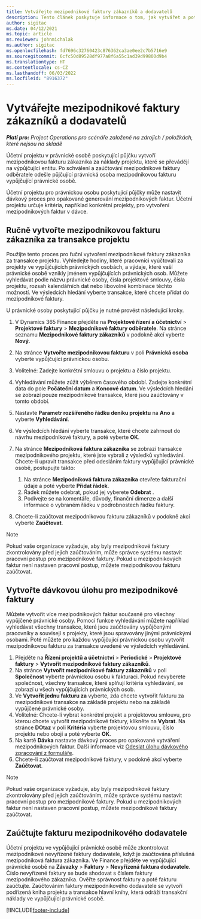 ```yaml
---
title: Vytvářejte mezipodnikové faktury zákazníků a dodavatelů
description: Tento článek poskytuje informace o tom, jak vytvářet a potvrzovat mezipodnikové faktury zákazníků a dodavatelů.
author: sigitac
ms.date: 04/12/2021
ms.topic: article
ms.reviewer: johnmichalak
ms.author: sigitac
ms.openlocfilehash: fd7696c32760423c876362ca3ae0ee2c7b5716e9
ms.sourcegitcommit: 6cfc50d89528df977a8f6a55c1ad39d99800d9b4
ms.translationtype: HT
ms.contentlocale: cs-CZ
ms.lasthandoff: 06/03/2022
ms.locfileid: "8916372"
---
```

# <a name="create-intercompany-customer-and-vendor-invoices"></a>Vytvářejte mezipodnikové faktury zákazníků a dodavatelů

_**Platí pro:** Project Operations pro scénáře založené na zdrojích / položkách, které nejsou na skladě_

Účetní projektu v právnické osobě poskytující půjčku vytvoří mezipodnikovou fakturu zákazníka za náklady projektu, které se převádějí na výpůjčující entitu. Po schválení a zaúčtování mezipodnikové faktury odběratele odešle půjčující právnická osoba mezipodnikovou fakturu vypůjčující právnické osobě.

Účetní projektu pro právnickou osobu poskytující půjčky může nastavit dávkový proces pro opakované generování mezipodnikových faktur. Účetní projektu určuje kritéria, například konkrétní projekty, pro vytvoření mezipodnikových faktur v dávce.

## <a name="manually-create-an-intercompany-customer-invoice-for-project-transactions"></a>Ručně vytvořte mezipodnikovou fakturu zákazníka za transakce projektu 

Použijte tento proces pro řuční vytvoření mezipodnikové faktury zákazníka za transakce projektu. Vyhledejte hodiny, které pracovníci vyúčtovali za projekty ve vypůjčujících právnických osobách, a výdaje, které vaší právnické osobě vznikly jménem vypůjčujících právnických osob. Můžete vyhledávat podle názvu právnické osoby, čísla projektové smlouvy, čísla projektu, rozsah kalendářních dat nebo libovolné kombinace těchto možností. Ve výsledcích hledání vyberte transakce, které chcete přidat do mezipodnikové faktury. 

U právnické osoby poskytující půjčku je nutné provést následující kroky. 

1. V Dynamics 365 Finance přejděte na **Projektové řízení a účetnictví** > **Projektové faktury** > **Mezipodnikové faktury odběratele**. Na stránce seznamu **Mezipodnikové faktury zákazníků** v podokně akcí vyberte **Nový.**
2. Na stránce **Vytvořte mezipodnikovou fakturu** v poli **Právnická osoba** vyberte vypůjčující právnickou osobu.
3. Volitelné: Zadejte konkrétní smlouvu o projektu a číslo projektu.
4. Vyhledávání můžete zúžit výběrem časového období. Zadejte konkrétní data do pole **Počáteční datum** a **Koncové datum**. Ve výsledcích hledání se zobrazí pouze mezipodnikové transakce, které jsou zaúčtovány v tomto období.
5. Nastavte **Parametr rozšířeného řádku deníku projektu** na **Ano** a vyberte **Vyhledávání**.
6. Ve výsledcích hledání vyberte transakce, které chcete zahrnout do návrhu mezipodnikové faktury, a poté vyberte **OK**.
7. Na stránce **Mezipodniková faktura zákazníka** se zobrazí transakce mezipodnikového projektu, které jste vybrali z výsledků vyhledávání. Chcete-li upravit transakce před odesláním faktury vypůjčující právnické osobě, postupujte takto:
  
    1. Na stránce **Mezipodniková faktura zákazníka** otevřete fakturační údaje a poté vyberte **Přidat řádek**.
    2. Řádek můžete odebrat, pokud jej vyberete **Odebrat** .
    3. Podívejte se na komentáře, důvody, finanční dimenze a další informace o vybraném řádku v podrobnostech řádku faktury.
    
8. Chcete-li zaúčtovat mezipodnikovou fakturu zákazníků v podokně akcí vyberte **Zaúčtovat**.

> [!NOTE]
> Pokud vaše organizace vyžaduje, aby byly mezipodnikové faktury zkontrolovány před jejich zaúčtováním, může správce systému nastavit pracovní postup pro mezipodnikové faktury. Pokud u mezipodnikových faktur není nastaven pracovní postup, můžete mezipodnikovou fakturu zaúčtovat.

## <a name="create-a-batch-job-for-intercompany-invoices"></a>Vytvořte dávkovou úlohu pro mezipodnikové faktury

Můžete vytvořit více mezipodnikových faktur současně pro všechny vypůjčené právnické osoby. Pomocí funkce vyhledávání můžete například vyhledávat všechny transakce, které jsou zaúčtovány vypůjčenými pracovníky a souvisejí s projekty, které jsou spravovány jinými právnickými osobami. Poté můžete pro každou vypůjčující právnickou osobu vytvořit mezipodnikovou fakturu za transakce uvedené ve výsledcích vyhledávání.

1. Přejděte na **Řízení projektů a účetnictví** > **Periodické** > **Projektové faktury** > **Vytvořit mezipodnikové faktury zákazníků**.
2. Na stránce **Vytvořit mezipodnikové faktury zákazníků** v poli **Společnost** vyberte právnickou osobu k fakturaci. Pokud nevyberete společnost, všechny transakce, které splňují kritéria vyhledávání, se zobrazí u všech vypůjčujících právnických osob.
3. Ve **Vytvořit jednu fakturu za** vyberte, zda chcete vytvořit fakturu za mezipodnikové transakce na základě projektu nebo na základě vypůjčené právnické osoby.
4. Volitelné: Chcete-li vybrat konkrétní projekt a projektovou smlouvu, pro kterou chcete vytvořit mezipodnikové faktury, klikněte na **Vybrat**. Na stránce **DOtaz** v poli **Kritéria** vyberte projektovou smlouvu, číslo projektu nebo obojí a poté vyberte **OK**.
5. Na kartě **Dávka** nastavte dávkový proces pro opakované vytváření mezipodnikových faktur. Další informace viz [Odeslat úlohu dávkového zpracování z formuláře](/dynamicsax-2012/appuser-itpro/submit-a-batch-processing-job-from-a-form).
6. Chcete-li zaúčtovat mezipodnikové faktury, v podokně akcí vyberte **Zaúčtovat**.

> [!NOTE]
> Pokud vaše organizace vyžaduje, aby byly mezipodnikové faktury zkontrolovány před jejich zaúčtováním, může správce systému nastavit pracovní postup pro mezipodnikové faktury. Pokud u mezipodnikových faktur není nastaven pracovní postup, můžete mezipodnikové faktury zaúčtovat.

## <a name="post-the-intercompany-vendor-invoice"></a>Zaúčtujte fakturu mezipodnikového dodavatele

Účetní projektu ve vypůjčující právnické osobě může zkontrolovat mezipodnikové nevyřízené faktury dodavatele, když je zaúčtována příslušná mezipodniková faktura zákazníka. Ve Finance přejděte ve vypůjčující právnické osobě na **Závazky** > **Faktury** > **Nevyřízená faktura dodavatele**. Číslo nevyřízené faktury se bude shodovat s číslem faktury mezipodnikového zákazníka. Ověřte správnost faktury a poté fakturu zaúčtujte. Zaúčtováním faktury mezipodnikového dodavatele se vytvoří podřízená kniha projektu a transakce hlavní knihy, která odráží transakční náklady ve vypůjčující právnické osobě.


[!INCLUDE[footer-include](../includes/footer-banner.md)]
